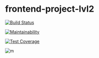 # frontend-project-lvl2

[![Build Status](https://travis-ci.org/kazakova-liza/frontend-project-lvl2.svg?branch=master)](https://travis-ci.org/kazakova-liza/frontend-project-lvl2)

[![Maintainability](https://api.codeclimate.com/v1/badges/f6f5fccc1d253d8a889d/maintainability)](https://codeclimate.com/github/kazakova-liza/frontend-project-lvl2/maintainability)

[![Test Coverage](https://api.codeclimate.com/v1/badges/f6f5fccc1d253d8a889d/test_coverage)](https://codeclimate.com/github/kazakova-liza/frontend-project-lvl2/test_coverage)

![m](https://github.com/kazakova-liza/frontend-project-lvl2/workflows/.github/workflows/main/badge.svg)
